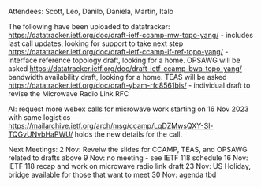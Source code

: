 Attendees: Scott, Leo, Danilo, Daniela, Martin, Italo

The following have been uploaded to datatracker:
https://datatracker.ietf.org/doc/draft-ietf-ccamp-mw-topo-yang/ - includes last call updates, looking for support to take next step
https://datatracker.ietf.org/doc/draft-ietf-ccamp-if-ref-topo-yang/ - interface reference topology draft, looking for a home.  OPSAWG will be asked
https://datatracker.ietf.org/doc/draft-ietf-ccamp-bwa-topo-yang/ - bandwidth availability draft, looking for a home. TEAS will be asked
https://datatracker.ietf.org/doc/draft-ybam-rfc8561bis/ - individual draft to revise the Microwave Radio Link RFC

AI: request more webex calls for microwave work starting on 16 Nov 2023 with same logistics
https://mailarchive.ietf.org/arch/msg/ccamp/LqDZMwsQXY-Sl-TQGvUNvbHaPWU/ holds the new details for the call.

Next Meetings:
2 Nov: Reveiw the slides for CCAMP, TEAS, and OPSAWG related to drafts above
9 Nov: no meeting - see IETF 118 schedule
16 Nov: IETF 118 recap and work on microwave radio link draft
23 Nov: US Holiday, bridge available for those that want to meet
30 Nov: agenda tbd
